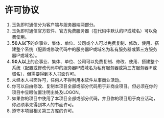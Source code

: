 许可协议 
========

1. 玉免即时通信分为客户端与服务器端两部分。
2. 玉免即时通信官方软件、官方免费服务器（在代码中默认的IP或域名）可以免费使用。 
3. **50人以下**的企事业、集体、单位、公司或个人可以免费复制、修改、使用、搭建整个系统（配置或修改代码中的服务器IP或域名为私有服务器或第三方服务器IP或域名）。
4. **50人以上**的企事业、集体、单位、公司可以免费复制、修改、使用、搭建整个系统（配置或修改代码中的服务器IP或域名为私有服务器或第三方服务器IP或域名），但需要得到本人书面许可。 
5. 未经本人书面许可，任何人不得利用本软件从事商业活动。 
6. 你可以自由修改、复制本项目全部或部分代码用于非商业项目。但必须在你的项目中显眼位置注明出处及LOGON。 
7. 如果你的项目中使用了本项目全部或部分代码，并且你的项目用于商业活动，你必须事先得到本人的书面许可。 
8. 遵守本项目相关第三方库的许可。 
